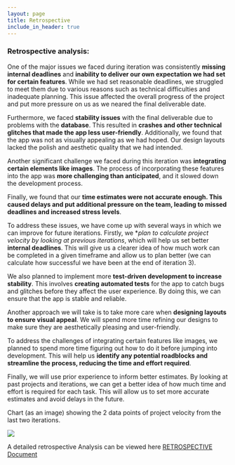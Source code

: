```yaml
---
layout: page
title: Retrospective
include_in_header: true
---
```


### Retrospective analysis:

One of the major issues we faced during iteration was consistently **missing internal deadlines** and **inability to deliver our own expectation we had set for certain features**. While we had set reasonable deadlines, we struggled to meet them due to various reasons such as technical difficulties and inadequate planning. This issue affected the overall progress of the project and put more pressure on us as we neared the final deliverable date.

Furthermore, we faced **stability issues** with the final deliverable due to problems with the **database**. This resulted in **crashes and other technical glitches that made the app less user-friendly**. Additionally, we found that the app was not as visually appealing as we had hoped. Our design layouts lacked the polish and aesthetic quality that we had intended.

Another significant challenge we faced during this iteration was **integrating certain elements like images**. The process of incorporating these features into the app was **more challenging than anticipated**, and it slowed down the development process.

Finally, we found that our **time estimates were not accurate enough. This caused delays and put additional pressure on the team, leading to missed deadlines and increased stress levels**.

To address these issues, we have come up with several ways in which we can improve for future iterations. Firstly, we **plan to calculate project velocity by looking at previous iterations*, which will help us set better **internal deadlines**. This will give us a clearer idea of how much work can be completed in a given timeframe and allow us to plan better (we can calculate how successful we have been at the end of iteration 3).

We also planned to implement more **test-driven development to increase stability**. This involves **creating automated tests** for the app to catch bugs and glitches before they affect the user experience. By doing this, we can ensure that the app is stable and reliable.

Another approach we will take is to take more care when **designing layouts to ensure visual appeal**. We will spend more time refining our designs to make sure they are aesthetically pleasing and user-friendly.

To address the challenges of integrating certain features like images, we planned to spend more time figuring out how to do it before jumping into development. This will help us **identify any potential roadblocks and streamline the process, reducing the time and effort required**.

Finally, we will use prior experience to inform better estimates. By looking at past projects and iterations, we can get a better idea of how much time and effort is required for each task. This will allow us to set more accurate estimates and avoid delays in the future.

Chart (as an image) showing the 2 data points of project velocity from the last two iterations.

<img src="assets/ProjectVelocityChart.png">

A detailed retrospective Analysis can be viewed here [RETROSPECTIVE Document](https://code.cs.umanitoba.ca/comp3350-winter2023/A01-G12-UrbanTech/-/blob/Iteration3/RETROSPECTIVE.md)
